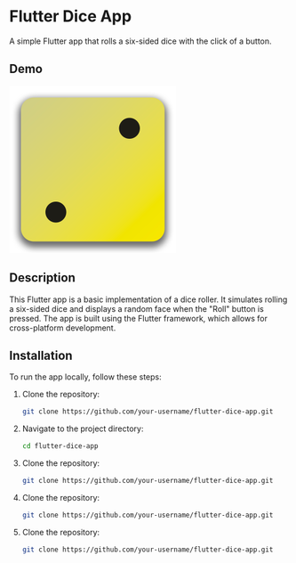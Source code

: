 # Flutter Dice App

A simple Flutter app that rolls a six-sided dice with the click of a button.

## Demo

<img src="first_app/assets/images/dice-2.png" alt="Dice App Demo" width="300" height="300">


## Description

This Flutter app is a basic implementation of a dice roller. It simulates rolling a six-sided dice and displays a random face when the "Roll" button is pressed. The app is built using the Flutter framework, which allows for cross-platform development.

## Installation

To run the app locally, follow these steps:

1. Clone the repository:

   ```bash
   git clone https://github.com/your-username/flutter-dice-app.git
   
2. Navigate to the project directory:

   ```bash
   cd flutter-dice-app
3. Clone the repository:

   ```bash
   git clone https://github.com/your-username/flutter-dice-app.git
4. Clone the repository:

   ```bash
   git clone https://github.com/your-username/flutter-dice-app.git
5. Clone the repository:

   ```bash
   git clone https://github.com/your-username/flutter-dice-app.git

